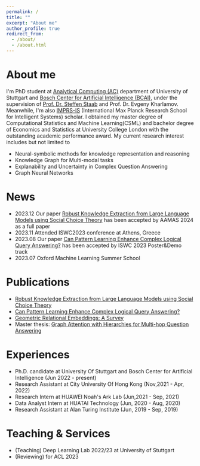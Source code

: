 ```yaml
---
permalink: /
title: ""
excerpt: "About me"
author_profile: true
redirect_from: 
  - /about/
  - /about.html
---
```


# About me
I'm PhD student at [Analytical Computing (AC)](https://www.ipvs.uni-stuttgart.de/departments/ac/) department of University of Stuttgart and [Bosch Center for Artificial Intelligence (BCAI)](https://www.bosch-ai.com), under the supervision of [Prof. Dr. Steffen Staab](https://scholar.google.com/citations?user=QvpcUn8AAAAJ&hl=en) and Prof. Dr. Evgeny Kharlamov. Meanwhile, I'm also [IMPRS-IS](https://imprs.is.mpg.de) (International Max Planck Research School for Intelligent Systems) scholar. I obtained my master degree of Computational Statistics and Machine Learning(CSML) and bachelor degree of Economics and Statistics at University College London with the outstanding academic performance award. My current research interest includes but not limited to 
- Neural-symbolic methods for knowledge representation and reasoning
- Knowledge Graph for Multi-modal tasks
- Explanability and Uncertainty in Complex Question Answering
- Graph Neural Networks

# News
- 2023.12 Our paper [Robust Knowledge Extraction from Large Language Models using Social Choice Theory](https://arxiv.org/abs/2312.14877) has been accepted by AAMAS 2024 as a full paper
- 2023.11 Attended ISWC2023 conference at Athens, Greece
- 2023.08 Our paper [Can Pattern Learning Enhance Complex Logical Query Answering?](https://ceur-ws.org/Vol-3632/ISWC2023_paper_463.pdf) has been accepted by ISWC 2023 Poster&Demo track 
- 2023.07 Oxford Machine Learning Summer School
  
<!-- ## News -->
# Publications
- [Robust Knowledge Extraction from Large Language Models using Social Choice Theory](https://arxiv.org/abs/2312.14877)
- [Can Pattern Learning Enhance Complex Logical Query Answering?](https://ceur-ws.org/Vol-3632/ISWC2023_paper_463.pdf)
- [Geometric Relational Embeddings: A Survey](https://arxiv.org/abs/2304.11949)
- Master thesis: [Graph Attention with Hierarchies for Multi-hop Question Answering](https://arxiv.org/abs/2301.11792)

# Experiences
- Ph.D. candidate at University Of Stuttgart and Bosch Center for Artificial Intelligence (Jun 2022 - present)
- Research Assistant at City University Of Hong Kong (Nov,2021 - Apr, 2022)
- Research Intern at HUAWEI Noah's Ark Lab (Jun,2021 - Sep, 2021)
- Data Analyst Intern at HUATAI Technology (Jun, 2020 - Aug, 2020)
- Research Assistant at Alan Turing Institute (Jun, 2019 - Sep, 2019)

# Teaching & Services
- (Teaching) Deep Learning Lab 2022/23 at University of Stuttgart
- (Reviewing) for ACL 2023
